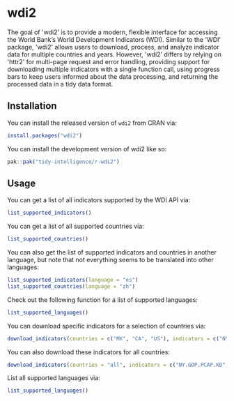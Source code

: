 # wdi2

The goal of 'wdi2' is to provide a modern, flexible interface for accessing the World Bank’s World Development Indicators (WDI). Similar to the 'WDI' package, 'wdi2' allows users to download, process, and analyze indicator data for multiple countries and years. However, 'wdi2' differs by relying on 'httr2' for multi-page request and error handling, providing support for downloading multiple indicators with a single function call, using progress bars to keep users informed about the data processing, and returning the processed data in a tidy data format.

## Installation

You can install the released version of `wdi2` from CRAN via:

```r
install.packages("wdi2")
```

You can install the development version of wdi2 like so:

``` r
pak::pak("tidy-intelligence/r-wdi2")
```

## Usage

You can get a list of all indicators supported by the WDI API via:

```r
list_supported_indicators()
```

You can get a list of all supported countries via:

```r
list_supported_countries()
```

You can also get the list of supported indicators and countries in another language, but note that not everything seems to be translated into other languages:

```r
list_supported_indicators(language = "es")
list_supported_countries(language = "zh")
```

Check out the following function for a list of supported languages:

```r
list_supported_languages()
```

You can download specific indicators for a selection of countries via:

```r
download_indicators(countries = c("MX", "CA", "US"), indicators = c("NY.GDP.PCAP.KD", "SP.POP.TOTL"))
```

You can also download these indicators for all countries:

```r
download_indicators(countries = "all", indicators = c("NY.GDP.PCAP.KD", "SP.POP.TOTL"))
```

List all supported languages via:

```r
list_supported_languages()
```
